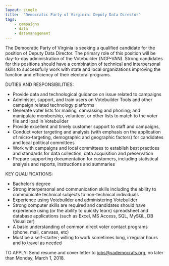 ```yaml
---
layout: single
title:  "Democratic Party of Virginia: Deputy Data Director"
tags: 
    - campaigns
    - data
    - datamanagement
---
```


The Democratic Party of Virginia is seeking a qualified candidate for the position of Deputy Data Director. The primary role of this position will be day-to-day administration of the Votebuilder (NGP-VAN). Strong candidates for this positions should have a combination of technical and interpersonal skills to successfully work with state and local organizations improving the function and efficiency of their electoral programs. 

DUTIES AND RESPONSIBILITIES: 

* Provide data and technological guidance on issue related to campaigns 
* Administer, support, and train users on Votebuilder Tools and other campaign related technology platforms 
* Generate voter lists for mailing, canvassing and phoning; and manipulate membership, volunteer, or other lists to match to the voter file and load in Votebuilder 
* Provide excellent and timely customer support to staff and campaigns, 
* Conduct voter targeting and analysis (with emphasis on the application of micro-targeting, demographic and geographic factors) for candidates and local political committees 
* Work with campaigns and local committees to establish best practices and standards for data collection, data acquisition and preservation 
* Prepare supporting documentation for customers, including statistical analysis and reports, instructions and summaries 

KEY QUALIFICATIONS: 
* Bachelor’s degree 
* Strong interpersonal and communication skills including the ability to communicate technical subjects to non-technical individuals 
* Experience using Votebuilder and administering Votebuilder 
* Strong computer skills are required and candidates should have experience using (or the ability to quickly learn) spreadsheet and database applications (such as Excel, MS Access, SQL, MySQL, DB Visualizer) 
* A basic understanding of common direct voter contact programs (phone, mail, canvass, etc) 
* Must be a self-starter; willing to work sometimes long, irregular hours and to travel as needed 

TO APPLY: Send resume and cover letter to jobs@vademocrats.org, no later than Monday, March 1, 2018. 
